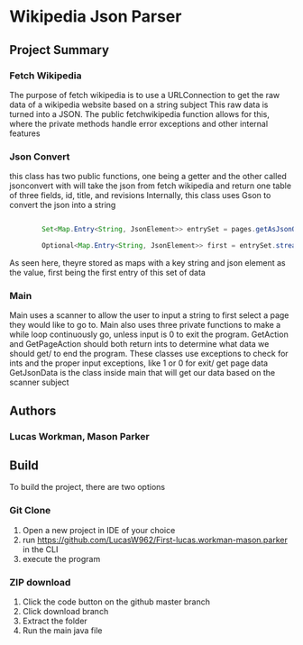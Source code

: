 # Wikipedia Json Parser

## Project Summary

### Fetch Wikipedia

The purpose of fetch wikipedia is to use a URLConnection to get the raw data of a wikipedia website based on a string subject
This raw data is turned into a JSON. The public fetchwikipedia function allows for this, where the private methods handle error exceptions and other internal features

### Json Convert

this class has two public functions, one being a getter and the other called jsonconvert with will take the json from fetch wikipedia and return one table of three fields, id, title, and revisions
Internally, this class uses Gson to convert the json into a string 

```java

        Set<Map.Entry<String, JsonElement>> entrySet = pages.getAsJsonObject().entrySet();

        Optional<Map.Entry<String, JsonElement>> first = entrySet.stream().findFirst();

```

As seen here, theyre stored as maps with a key string and json element as the value, first being the first entry of this set of data


### Main

Main uses a scanner to allow the user to input a string to first select a page they would like to go to.
Main also uses three private functions to make a while loop continuously go, unless input is 0 to exit the program.
GetAction and GetPageAction should both return ints to determine what data we should get/ to end the program.
These classes use exceptions to check for ints and the proper input exceptions, like 1 or 0 for exit/ get page data
GetJsonData is the class inside main that will get our data based on the scanner subject




## Authors

### Lucas Workman, Mason Parker

## Build

To build the project, there are two options

### Git Clone
1) Open a new project in IDE of your choice
2) run https://github.com/LucasW962/First-lucas.workman-mason.parker in the CLI
3) execute the program

### ZIP download
1) Click the code button on the github master branch
2) Click download branch
3) Extract the folder
4) Run the main java file

